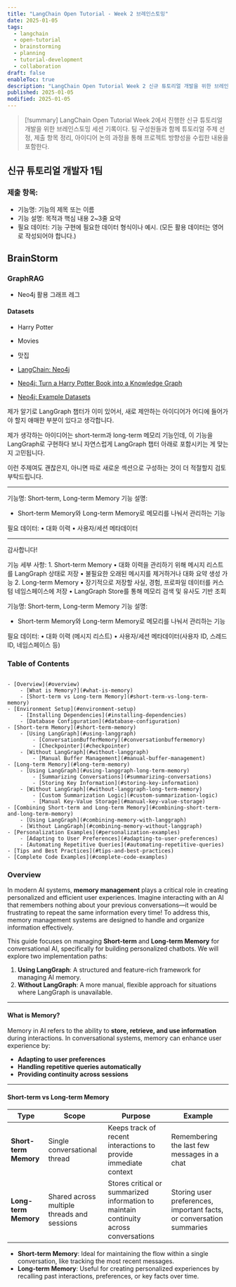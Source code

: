 ```yaml
---
title: "LangChain Open Tutorial - Week 2 브레인스토밍"
date: 2025-01-05
tags:
  - langchain
  - open-tutorial
  - brainstorming
  - planning
  - tutorial-development
  - collaboration
draft: false
enableToc: true
description: "LangChain Open Tutorial Week 2 신규 튜토리얼 개발을 위한 브레인스토밍 세션"
published: 2025-01-05
modified: 2025-01-05
---
```


> [!summary]
> LangChain Open Tutorial Week 2에서 진행한 신규 튜토리얼 개발을 위한 브레인스토밍 세션 기록이다. 팀 구성원들과 함께 튜토리얼 주제 선정, 제출 항목 정리, 아이디어 논의 과정을 통해 프로젝트 방향성을 수립한 내용을 포함한다.

## 신규 튜토리얼 개발자 1팀

### 제출 항목:

- 기능명: 기능의 제목 또는 이름 
- 기능 설명: 목적과 핵심 내용 2~3줄 요약 
- 필요 데이터: 기능 구현에 필요한 데이터 형식이나 예시. (모든 활용 데이터는 영어로 작성되어야 합니다.)


## BrainStorm

### GraphRAG
- Neo4j 활용 그래프 레그

#### Datasets
- Harry Potter 
- Movies
- 맛집


- [LangChain: Neo4j](https://python.langchain.com/docs/integrations/graphs/neo4j_cypher/)
- [Neo4j: Turn a Harry Potter Book into a Knowledge Graph](https://neo4j.com/developer-blog/turn-a-harry-potter-book-into-a-knowledge-graph/)
- [Neo4j: Example Datasets](https://neo4j.com/docs/getting-started/appendix/example-data/)


제가 알기로 LangGraph 챕터가 이미 있어서, 새로 제안하는 아이디어가 어디에 들어가야 할지 애매한 부분이 있다고 생각합니다.

제가 생각하는 아이디어는 short-term과 long-term 메모리 기능인데, 이 기능을 LangGraph로 구현하다 보니 자연스럽게 LangGraph 챕터 아래로 포함시키는 게 맞는지 고민됩니다.

이런 주제여도 괜찮은지, 아니면 따로 새로운 섹션으로 구성하는 것이 더 적절할지 검토 부탁드립니다.

---
기능명: Short-term, Long-term Memory
기능 설명:
- Short-term Memory와 Long-term Memory로 메모리를 나눠서 관리하는 기능

필요 데이터:
	•	대화 이력
	•	사용자/세션 메타데이터

---

감사합니다!




기능 세부 사항:
	1.	Short-term Memory
	•	대화 이력을 관리하기 위해 메시지 리스트를 LangGraph 상태로 저장
	•	불필요한 오래된 메시지를 제거하거나 대화 요약 생성 가능
	2.	Long-term Memory
	•	장기적으로 저장할 사실, 경험, 프로파일 데이터를 커스텀 네임스페이스에 저장
	•	LangGraph Store를 통해 메모리 검색 및 유사도 기반 조회


기능명: Short-term, Long-term Memory 기능 설명:

- Short-term Memory와 Long-term Memory로 메모리를 나눠서 관리하는 기능

필요 데이터: • 대화 이력 (메시지 리스트) • 사용자/세션 메타데이터(사용자 ID, 스레드 ID, 네임스페이스 등)



### Table of Contents
```

- [Overview](#overview)
    - [What is Memory?](#what-is-memory)
    - [Short-term vs Long-term Memory](#short-term-vs-long-term-memory)
- [Environment Setup](#environment-setup)
    - [Installing Dependencies](#installing-dependencies)
    - [Database Configuration](#database-configuration)
- [Short-term Memory](#short-term-memory)
    - [Using LangGraph](#using-langgraph)
        - [ConversationBufferMemory](#conversationbuffermemory)
        - [Checkpointer](#checkpointer)
    - [Without LangGraph](#without-langgraph)
        - [Manual Buffer Management](#manual-buffer-management)
- [Long-term Memory](#long-term-memory)
    - [Using LangGraph](#using-langgraph-long-term-memory)
        - [Summarizing Conversations](#summarizing-conversations)
        - [Storing Key Information](#storing-key-information)
    - [Without LangGraph](#without-langgraph-long-term-memory)
        - [Custom Summarization Logic](#custom-summarization-logic)
        - [Manual Key-Value Storage](#manual-key-value-storage)
- [Combining Short-term and Long-term Memory](#combining-short-term-and-long-term-memory)
    - [Using LangGraph](#combining-memory-with-langgraph)
    - [Without LangGraph](#combining-memory-without-langgraph)
- [Personalization Examples](#personalization-examples)
    - [Adapting to User Preferences](#adapting-to-user-preferences)
    - [Automating Repetitive Queries](#automating-repetitive-queries)
- [Tips and Best Practices](#tips-and-best-practices)
- [Complete Code Examples](#complete-code-examples)

```

### Overview

In modern AI systems, **memory management** plays a critical role in creating personalized and efficient user experiences. Imagine interacting with an AI that remembers nothing about your previous conversations—it would be frustrating to repeat the same information every time! To address this, memory management systems are designed to handle and organize information effectively.

This guide focuses on managing **Short-term** and **Long-term Memory** for conversational AI, specifically for building personalized chatbots. We will explore two implementation paths:

1. **Using LangGraph**: A structured and feature-rich framework for managing AI memory.
2. **Without LangGraph**: A more manual, flexible approach for situations where LangGraph is unavailable.

---

#### What is Memory?

Memory in AI refers to the ability to **store, retrieve, and use information** during interactions. In conversational systems, memory can enhance user experience by:

- **Adapting to user preferences**
- **Handling repetitive queries automatically**
- **Providing continuity across sessions**

---

#### Short-term vs Long-term Memory

|**Type**|**Scope**|**Purpose**|**Example**|
|---|---|---|---|
|**Short-term Memory**|Single conversational thread|Keeps track of recent interactions to provide immediate context|Remembering the last few messages in a chat|
|**Long-term Memory**|Shared across multiple threads and sessions|Stores critical or summarized information to maintain continuity across conversations|Storing user preferences, important facts, or conversation summaries|

- **Short-term Memory**: Ideal for maintaining the flow within a single conversation, like tracking the most recent messages.
- **Long-term Memory**: Useful for creating personalized experiences by recalling past interactions, preferences, or key facts over time.
